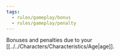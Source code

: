 ```yaml
---
tags:
  - rules/gameplay/bonus
  - rules/gameplay/penalty
---
```

Bonuses and penalties due to your [[../../Characters/Characteristics/Age|age]].
